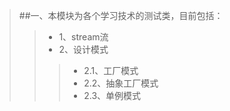 >##一、本模块为各个学习技术的测试类，目前包括：
>> * 1、stream流
>> * 2、设计模式
>>>    * 2.1、工厂模式
>>>    * 2.2、抽象工厂模式
>>>    * 2.3、单例模式
